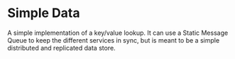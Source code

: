 # Simple Data

A simple implementation of a key/value lookup.  It can use a Static Message Queue to keep the different services in sync, but is meant to be a simple distributed and replicated data store.

